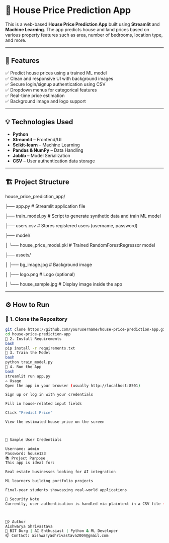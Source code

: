 # 🏡 House Price Prediction App

This is a web-based **House Price Prediction App** built using **Streamlit** and **Machine Learning**. The app predicts house and land prices based on various property features such as area, number of bedrooms, location type, and more.

---

## 📌 Features

✅ Predict house prices using a trained ML model  
✅ Clean and responsive UI with background images  
✅ Secure login/signup authentication using CSV  
✅ Dropdown menus for categorical features  
✅ Real-time price estimation  
✅ Background image and logo support  

---

## 💡 Technologies Used

- **Python**
- **Streamlit** – Frontend/UI
- **Scikit-learn** – Machine Learning
- **Pandas & NumPy** – Data Handling
- **Joblib** – Model Serialization
- **CSV** – User authentication data storage

---

## 🏗️ Project Structure

house_price_prediction_app/

├── app.py # Streamlit application file

├── train_model.py # Script to generate synthetic data and train ML model

├── users.csv # Stores registered users (username, password)

├── model/

│ └── house_price_model.pkl # Trained RandomForestRegressor model

├── assets/

│ ├── bg_image.jpg # Background image

│ ├── logo.png # Logo (optional)

│ └── house_sample.jpg # Display image inside the app



---

## ⚙️ How to Run

### 🔧 1. Clone the Repository
```bash
git clone https://github.com/yourusername/house-price-prediction-app.git
cd house-price-prediction-app
🐍 2. Install Requirements
bash
pip install -r requirements.txt
🧠 3. Train the Model
bash
python train_model.py
🚀 4. Run the App
bash
streamlit run app.py
✍️ Usage
Open the app in your browser (usually http://localhost:8501)

Sign up or log in with your credentials

Fill in house-related input fields

Click "Predict Price"

View the estimated house price on the screen



📂 Sample User Credentials

Username: admin
Password: house123
📚 Project Purpose
This app is ideal for:

Real estate businesses looking for AI integration

ML learners building portfolio projects

Final-year students showcasing real-world applications

🔐 Security Note
Currently, user authentication is handled via plaintext in a CSV file (users.csv). For production use, implement proper encryption and switch to a database.



🙋‍♀️ Author
Aishwarya Shrivastava
📍 BIT Durg | AI Enthusiast | Python & ML Developer
📫 Contact: aishwaryashrivastava2004@gmail.com
